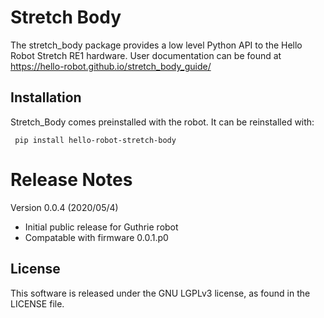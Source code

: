 # Stretch Body
The stretch_body package provides a low level Python API to the Hello Robot Stretch RE1 hardware. User documentation can be found at https://hello-robot.github.io/stretch_body_guide/


## Installation

Stretch_Body comes preinstalled with the robot. It can be reinstalled with:

```
 pip install hello-robot-stretch-body
```

# Release Notes
Version 0.0.4 (2020/05/4)
* Initial public release for Guthrie robot
* Compatable with firmware 0.0.1.p0
## License

This software is released under the GNU LGPLv3 license, as found in the LICENSE file.